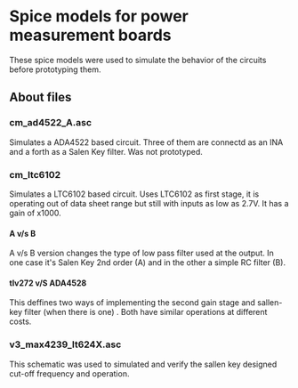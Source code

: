 # Spice models for power measurement boards
These spice models were used to simulate the behavior of the circuits before prototyping them. 

## About files
### cm_ad4522_A.asc
Simulates a ADA4522 based circuit. Three of them are connectd as an INA and a forth as a Salen Key filter. Was not prototyped.

### cm_ltc6102
Simulates a LTC6102 based circuit. Uses LTC6102 as first stage, it is operating out of data sheet range but still with inputs as low as 2.7V. It has a gain of x1000.

#### A v/s B
A v/s B version changes the type of low pass filter used at the output. In one case it's Salen Key 2nd order (A) and in the other a simple RC filter (B).

#### tlv272 v/S ADA4528
This deffines two ways of implementing the second gain stage and sallen-key filter (when there is one)
. Both have similar operations at different costs.

### v3_max4239_lt624X.asc
This schematic was used to simulated and verify the sallen key designed cut-off frequency and operation.